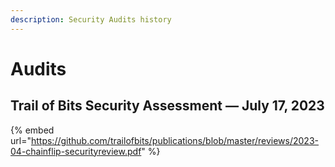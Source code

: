 ```yaml
---
description: Security Audits history
---
```


# Audits

## Trail of Bits Security Assessment — July 17, 2023

{% embed url="https://github.com/trailofbits/publications/blob/master/reviews/2023-04-chainflip-securityreview.pdf" %}
